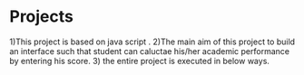# Projects
1)This project is based on java script .
2)The main aim of this project to build an interface such that student can caluctae his/her academic performance by entering his score.
3) the entire project is executed in below ways.
<!-- Student Grade Calculator

A student has to enter respective subject marks.
1. Find Total?
2. Find Percentage?
3. Find Grade?
4. Check Pass or Fail.
5. Combined all and show Output.

 -->
